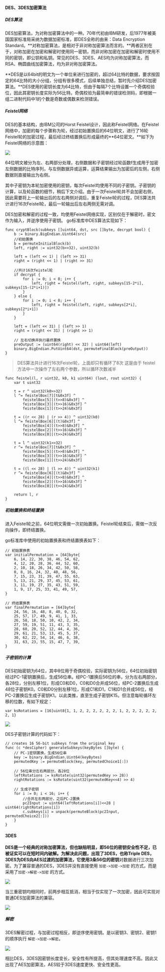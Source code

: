 #### DES、3DES加密算法

##### DES算法

DES加密算法，为对称加密算法中的一种。70年代初由IBM研发，后1977年被美国国家标准局采纳为数据加密标准，即DES全称的由来：Data Encryption Standard。**对称加密算法，是相对于非对称加密算法而言的。**两者区别在于，对称加密在加密和解密时使用同一密钥，而非对称加密在加密和解密时使用不同的密钥，即公钥和私钥。常见的DES、3DES、AES均为对称加密算法，而RSA、椭圆曲线加密算法，均为非对称加密算法。

**DES是以64bit的明文为一个单位来进行加密的，超过64比特的数据，要求按固定的64比特的大小分组，分组有很多模式，后续单独总结，暂时先介绍DES加密算法。**DES使用的密钥长度为64比特，但由于每隔7个比特设置一个奇偶校验位，因此其密钥长度实际为56比特。奇偶校验为最简单的错误检测码，即根据一组二进制代码中1的个数是奇数或偶数来检测错误。

##### Feistel网络

DES的基本结构，由IBM公司的Horst Feistel设计，因此称Feistel网络。在Feistel网络中，加密的每个步骤称为轮，经过初始置换后的64位明文，进行了16轮Feistel轮的加密过程，最后经过终结置换后形成最终的**64位密文。**如下为Feistel网络的示意图：

![](http://olgjbx93m.bkt.clouddn.com/5f65e67ee5cbf1514c5614e944684cc1af2a4096.jpg)  

64位明文被分为左、右两部分处理，右侧数据和子密钥经过轮函数f生成用于加密左侧数据的比特序列，与左侧数据异或运算，运算结果输出为加密后的左侧，右侧数据则直接输出为右侧。

其中子密钥为本轮加密使用的密钥，每次Feistel均使用不同的子密钥。子密钥的计算，以及轮函数的细节，稍后下文介绍。由于一次Feistel轮并不会加密右侧，因此需要将上一轮输出后的左右两侧对调后，重复Feistel轮的过程，DES算法共计进行16次Feistel轮，最后一轮输出后左右两侧无需对调。

DES加密和解密的过程一致，均使用Feistel网络实现，区别仅在于解密时，密文作为输入，并逆序使用子密钥。
go标准库中DES算法实现如下：

```  
func cryptBlock(subkeys []uint64, dst, src []byte, decrypt bool) {
	b := binary.BigEndian.Uint64(src)
	//初始置换
	b = permuteInitialBlock(b)
	left, right := uint32(b>>32), uint32(b)

	left = (left << 1) | (left >> 31)
	right = (right << 1) | (right >> 31)

	//共计16次feistel轮
	if decrypt {
		for i := 0; i < 8; i++ {
			left, right = feistel(left, right, subkeys[15-2*i], subkeys[15-(2*i+1)])
		}
	} else {
		for i := 0; i < 8; i++ {
			left, right = feistel(left, right, subkeys[2*i], subkeys[2*i+1])
		}
	}

	left = (left << 31) | (left >> 1)
	right = (right << 31) | (right >> 1)

	// 左右切换并执行最终置换
	preOutput := (uint64(right) << 32) | uint64(left)
	binary.BigEndian.PutUint64(dst, permuteFinalBlock(preOutput))
}
```

> DES算法共计进行16次Feistel轮，上面却只有循环了8次
> 这是由于 feistel 方法中一次操作了左右两个参数，所以循环次数减半

```
func feistel(l, r uint32, k0, k1 uint64) (lout, rout uint32) {
	var t uint32

	t = r ^ uint32(k0>>32)
	l ^= feistelBox[7][t&0x3f] ^
		feistelBox[5][(t>>8)&0x3f] ^
		feistelBox[3][(t>>16)&0x3f] ^
		feistelBox[1][(t>>24)&0x3f]

	t = ((r << 28) | (r >> 4)) ^ uint32(k0)
	l ^= feistelBox[6][(t)&0x3f] ^
		feistelBox[4][(t>>8)&0x3f] ^
		feistelBox[2][(t>>16)&0x3f] ^
		feistelBox[0][(t>>24)&0x3f]

	t = l ^ uint32(k1>>32)
	r ^= feistelBox[7][t&0x3f] ^
		feistelBox[5][(t>>8)&0x3f] ^
		feistelBox[3][(t>>16)&0x3f] ^
		feistelBox[1][(t>>24)&0x3f]

	t = ((l << 28) | (l >> 4)) ^ uint32(k1)
	r ^= feistelBox[6][(t)&0x3f] ^
		feistelBox[4][(t>>8)&0x3f] ^
		feistelBox[2][(t>>16)&0x3f] ^
		feistelBox[0][(t>>24)&0x3f]

	return l, r
}
```

##### 初始置换和终结置换

进入Feistel轮之前，64位明文需做一次初始置换。Feistel轮结束后，需做一次反向操作，即终结置换。

go标准库中使用的初始置换表和终结置换表如下：

```
// 初始置换表
var initialPermutation = [64]byte{
	6, 14, 22, 30, 38, 46, 54, 62,
	4, 12, 20, 28, 36, 44, 52, 60,
	2, 10, 18, 26, 34, 42, 50, 58,
	0, 8, 16, 24, 32, 40, 48, 56,
	7, 15, 23, 31, 39, 47, 55, 63,
	5, 13, 21, 29, 37, 45, 53, 61,
	3, 11, 19, 27, 35, 43, 51, 59,
	1, 9, 17, 25, 33, 41, 49, 57,
}

// 终结置换表
var finalPermutation = [64]byte{
	24, 56, 16, 48, 8, 40, 0, 32,
	25, 57, 17, 49, 9, 41, 1, 33,
	26, 58, 18, 50, 10, 42, 2, 34,
	27, 59, 19, 51, 11, 43, 3, 35,
	28, 60, 20, 52, 12, 44, 4, 36,
	29, 61, 21, 53, 13, 45, 5, 37,
	30, 62, 22, 54, 14, 46, 6, 38,
	31, 63, 23, 55, 15, 47, 7, 39,
}
```

##### 子密钥的计算

DES初始密钥为64位，其中8位用于奇偶校验，实际密钥为56位，64位初始密钥经过PC-1密钥置换后，生成56位串。经PC-1置换后56位的串，分为左右两部分，各28位，分别左移1位，形成C0和D0，C0和D0合并成56位，经PC-2置换后生成48位子密钥K0。C0和D0分别左移1位，形成C1和D1，C1和D1合并成56位，经PC-2置换后生成子密钥K1。以此类推，直至生成子密钥K15。但注意每轮循环左移的位数，有如下规定：

```
var ksRotations = [16]uint8{1, 1, 2, 2, 2, 2, 2, 2, 1, 2, 2, 2, 2, 2, 2, 1}
```

![](http://olgjbx93m.bkt.clouddn.com/2131235146206893dc337d83.jpg)

DES子密钥计算的代码如下：

```
// creates 16 56-bit subkeys from the original key
func (c *desCipher) generateSubkeys(keyBytes []byte) {
	// PC-1密钥置换，生成56位串
	key := binary.BigEndian.Uint64(keyBytes)
	permutedKey := permuteBlock(key, permutedChoice1[:])

	// 56位串分左右两部分，各28位
	leftRotations := ksRotate(uint32(permutedKey >> 28))
	rightRotations := ksRotate(uint32(permutedKey<<4) >> 4)

	// 生成子密钥
	for i := 0; i < 16; i++ {
		//合并左右两部分，之后PC-2置换
		pc2Input := uint64(leftRotations[i])<<28 | uint64(rightRotations[i])
		c.subkeys[i] = unpack(permuteBlock(pc2Input, permutedChoice2[:]))
	}
}
```

#### 3DES

**DES是一个经典的对称加密算法，但也缺陷明显，即56位的密钥安全性不足，已被证实可以在短时间内破解。**为解决此问题，出现了3DES，也称Triple DES，3DES为DES向AES过渡的加密算法，它使用3条**56位的密钥**对数据进行三次加密。为了兼容普通的DES，3DES并没有直接使用 `加密->加密->加密` 的方式，而是采用了`加密->解密->加密` 的方式。

![](http://oscd4dgpc.bkt.clouddn.com/00f3fb2538ec90b80eb9.jpg)

当三重密钥均相同时，前两步相互抵消，相当于仅实现了一次加密，因此可实现对普通DES加密算法的兼容。

![](http://oscd4dgpc.bkt.clouddn.com/7de5d8dfcd0bd221596384.jpg)

##### 解密

3DES解密过程，与加密过程相反，即逆序使用密钥。是以密钥3、密钥2、密钥1的顺序执行 `解密->加密->解密`。

![](http://oscd4dgpc.bkt.clouddn.com/WX20180216-083713.png)

相比DES，3DES因密钥长度变长，安全性有所提高，但其处理速度不高。因此又出现了AES加密算法，AES较于3DES速度更快、安全性更高。